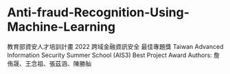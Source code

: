 # Anti-fraud-Recognition-Using-Machine-Learning

教育部資安人才培訓計畫 2022 跨域金融資訊安全 最佳專題獎 
Taiwan Advanced Information Security Summer School (AIS3) Best Project Award
Authors: 詹侑晟、王念祖、張茲涵、陳勝舢
